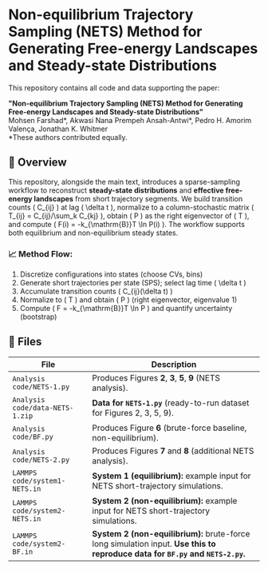# Non-equilibrium Trajectory Sampling (NETS) Method for Generating Free-energy Landscapes and Steady-state Distributions

This repository contains all code and data supporting the paper:

**"Non-equilibrium Trajectory Sampling (NETS) Method for Generating Free-energy Landscapes and Steady-state Distributions"**  
Mohsen Farshad*, Akwasi Nana Prempeh Ansah-Antwi*, Pedro H. Amorim Valença, Jonathan K. Whitmer  
*These authors contributed equally.

## 🧠 Overview

This repository, alongside the main text, introduces a sparse-sampling workflow to reconstruct **steady-state distributions** and **effective free-energy landscapes** from short trajectory segments. We build transition counts \( C_{ij} \) at lag \( \delta t \), normalize to a column-stochastic matrix \( T_{ij} = C_{ij}/\sum_k C_{kj} \), obtain \( P \) as the right eigenvector of \( T \), and compute \( F(i) = -k_{\mathrm{B}}T \ln P(i) \). The workflow supports both equilibrium and non-equilibrium steady states.

### 📈 Method Flow:

1. Discretize configurations into states (choose CVs, bins)  
2. Generate short trajectories per state (SPS); select lag time \( \delta t \)  
3. Accumulate transition counts \( C_{ij}(\delta t) \)  
4. Normalize to \( T \) and obtain \( P \) (right eigenvector, eigenvalue 1)  
5. Compute \( F = -k_{\mathrm{B}}T \ln P \) and quantify uncertainty (bootstrap)

## 📁 Files

| File | Description |
|------|-------------|
| `Analysis code/NETS-1.py` | Produces Figures **2**, **3**, **5**, **9** (NETS analysis). |
| `Analysis code/data-NETS-1.zip` | **Data for `NETS-1.py`** (ready-to-run dataset for Figures 2, 3, 5, 9). |
| `Analysis code/BF.py` | Produces Figure **6** (brute-force baseline, non-equilibrium). |
| `Analysis code/NETS-2.py` | Produces Figures **7** and **8** (additional NETS analysis). |
| `LAMMPS code/system1-NETS.in` | **System 1 (equilibrium):** example input for NETS short-trajectory simulations. |
| `LAMMPS code/system2-NETS.in` | **System 2 (non-equilibrium):** example input for NETS short-trajectory simulations. |
| `LAMMPS code/system2-BF.in` | **System 2 (non-equilibrium):** brute-force long simulation input. **Use this to reproduce data for `BF.py` and `NETS-2.py`.** |

